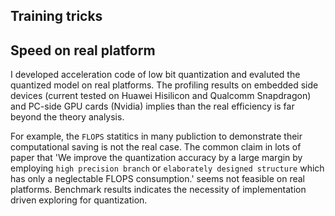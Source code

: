 
## Training tricks


## Speed on real platform

I developed acceleration code of low bit quantization and evaluted the quantized model on real platforms.
The profiling results on embedded side devices (current tested on Huawei Hisilicon and Qualcomm Snapdragon) and PC-side GPU cards (Nvidia)
implies than the real efficiency is far beyond the theory analysis.

For example, the `FLOPS` statitics in many publiction to demonstrate their computational saving is not the real case.
The common claim in lots of paper that 'We improve the quantization accuracy by a large margin 
by employing `high precision branch` or `elaborately designed structure` which has only a neglectable FLOPS consumption.'
seems not feasible on real platforms. Benchmark results indicates the necessity of implementation driven exploring for quantization.

